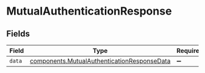 # MutualAuthenticationResponse


## Fields

| Field                                                                                                             | Type                                                                                                              | Required                                                                                                          | Description                                                                                                       |
| ----------------------------------------------------------------------------------------------------------------- | ----------------------------------------------------------------------------------------------------------------- | ----------------------------------------------------------------------------------------------------------------- | ----------------------------------------------------------------------------------------------------------------- |
| `data`                                                                                                            | [components.MutualAuthenticationResponseData](../../../sdk/models/components/mutualauthenticationresponsedata.md) | :heavy_minus_sign:                                                                                                | N/A                                                                                                               |